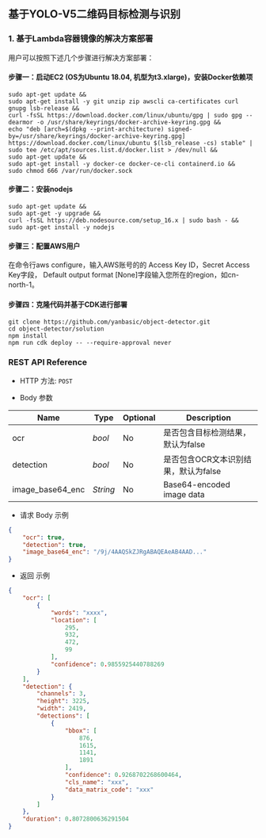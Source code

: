 ## 基于YOLO-V5二维码目标检测与识别


### 1. 基于Lambda容器镜像的解决方案部署

用户可以按照下述几个步骤进行解决方案部署：

#### 步骤一：启动EC2 (OS为Ubuntu 18.04, 机型为t3.xlarge)，安装Docker依赖项
```angular2html
sudo apt-get update && 
sudo apt-get install -y git unzip zip awscli ca-certificates curl gnupg lsb-release && 
curl -fsSL https://download.docker.com/linux/ubuntu/gpg | sudo gpg --dearmor -o /usr/share/keyrings/docker-archive-keyring.gpg &&
echo "deb [arch=$(dpkg --print-architecture) signed-by=/usr/share/keyrings/docker-archive-keyring.gpg] https://download.docker.com/linux/ubuntu $(lsb_release -cs) stable" | sudo tee /etc/apt/sources.list.d/docker.list > /dev/null &&
sudo apt-get update &&
sudo apt-get install -y docker-ce docker-ce-cli containerd.io &&
sudo chmod 666 /var/run/docker.sock
```


#### 步骤二：安装nodejs
```angular2html
sudo apt-get update &&
sudo apt-get -y upgrade &&
curl -fsSL https://deb.nodesource.com/setup_16.x | sudo bash - &&
sudo apt-get install -y nodejs
```

#### 步骤三：配置AWS用户
在命令行aws configure，输入AWS账号的的 Access Key ID，Secret Access Key字段，
Default output format [None]字段输入您所在的region，如cn-north-1。

#### 步骤四：克隆代码并基于CDK进行部署
```angular2html
git clone https://github.com/yanbasic/object-detector.git
cd object-detector/solution
npm install
npm run cdk deploy -- --require-approval never
```


### REST API Reference

- HTTP 方法: `POST`

- Body 参数

| **Name**  | **Type**  | **Optional** |  **Description**  |
|----------|-----------|------------|------------|
|ocr       |*bool*          |No | 是否包含目标检测结果，默认为false |
|detection |*bool*          |No | 是否包含OCR文本识别结果，默认为false |
|image_base64_enc |*String* |No |Base64-encoded image data|

- 请求 Body 示例

``` json
{
    "ocr": true,
    "detection": true,
    "image_base64_enc": "/9j/4AAQSkZJRgABAQEAeAB4AAD..."
}
```

- 返回 示例

``` json
{
    "ocr": [
        {
            "words": "xxxx",
            "location": [
                295,
                932,
                472,
                99
            ],
            "confidence": 0.9855925440788269
        }
    ],
    "detection": {
        "channels": 3,
        "height": 3225,
        "width": 2419,
        "detections": [
            {
                "bbox": [
                    876,
                    1615,
                    1141,
                    1891
                ],
                "confidence": 0.9268702268600464,
                "cls_name": "xxx",
                "data_matrix_code": "xxx"
            }
        ]
    },
    "duration": 0.8072800636291504
}
```
